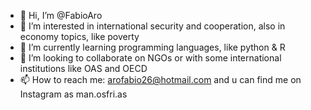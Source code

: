 - 👋 Hi, I’m @FabioAro
- 👀 I’m interested in international security and cooperation, also in economy topics, like poverty
- 🌱 I’m currently learning programming languages, like python & R
- 💞️ I’m looking to collaborate on NGOs or with some international institutions like OAS and OECD
- 📫 How to reach me: arofabio26@hotmail.com and u can find me on Instagram as man.osfri.as

<!---
FabioAro/FabioAro is a ✨ special ✨ repository because its `README.md` (this file) appears on your GitHub profile.
You can click the Preview link to take a look at your changes.
--->
